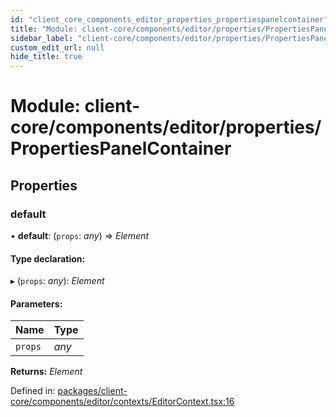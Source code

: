 ```yaml
---
id: "client_core_components_editor_properties_propertiespanelcontainer"
title: "Module: client-core/components/editor/properties/PropertiesPanelContainer"
sidebar_label: "client-core/components/editor/properties/PropertiesPanelContainer"
custom_edit_url: null
hide_title: true
---
```


# Module: client-core/components/editor/properties/PropertiesPanelContainer

## Properties

### default

• **default**: (`props`: *any*) => *Element*

#### Type declaration:

▸ (`props`: *any*): *Element*

#### Parameters:

Name | Type |
:------ | :------ |
`props` | *any* |

**Returns:** *Element*

Defined in: [packages/client-core/components/editor/contexts/EditorContext.tsx:16](https://github.com/xr3ngine/xr3ngine/blob/9d253dc38/packages/client-core/components/editor/contexts/EditorContext.tsx#L16)
